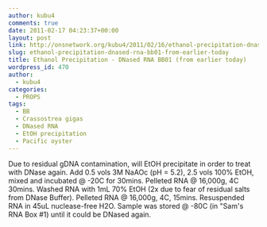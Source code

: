 ```yaml
---
author: kubu4
comments: true
date: 2011-02-17 04:23:37+00:00
layout: post
link: http://onsnetwork.org/kubu4/2011/02/16/ethanol-precipitation-dnased-rna-bb01-from-earlier-today/
slug: ethanol-precipitation-dnased-rna-bb01-from-earlier-today
title: Ethanol Precipitation - DNased RNA BB01 (from earlier today)
wordpress_id: 470
author:
  - kubu4
categories:
  - PROPS
tags:
  - BB
  - Crassostrea gigas
  - DNased RNA
  - EtOH precipitation
  - Pacific oyster
---
```


Due to residual gDNA contamination, will EtOH precipitate in order to treat with DNase again. Add 0.5 vols 3M NaAOc (pH = 5.2), 2.5 vols 100% EtOH, mixed and incubated @ -20C for 30mins. Pelleted RNA @ 16,000g, 4C 30mins. Washed RNA with 1mL 70% EtOH (2x due to fear of residual salts from DNase Buffer). Pelleted RNA @ 16,000g, 4C, 15mins. Resuspended RNA in 45uL nuclease-free H2O. Sample was stored @ -80C (in "Sam's RNA Box #1) until it could be DNased again.
